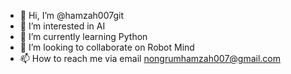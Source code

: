 - 👋 Hi, I’m @hamzah007git
- 👀 I’m interested in AI
- 🌱 I’m currently learning Python 
- 💞️ I’m looking to collaborate on Robot Mind
- 📫 How to reach me via email nongrumhamzah007@gmail.com 

<!---
hamzah007git/hamzah007git is a ✨ special ✨ repository because its `README.md` (this file) appears on your GitHub profile.
You can click the Preview link to take a look at your changes.
--->
